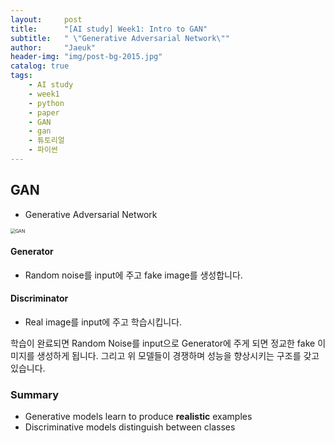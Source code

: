 ```yaml
---
layout:     post
title:      "[AI study] Week1: Intro to GAN"
subtitle:   " \"Generative Adversarial Network\""
author:     "Jaeuk"
header-img: "img/post-bg-2015.jpg"
catalog: true
tags:
    - AI study
    - week1
    - python
    - paper
    - GAN
    - gan
    - 튜토리얼
    - 파이썬
---
```




## GAN

- Generative Adversarial Network



<img src="/Users/yangjaeug/Desktop/GitHub/didwodnr123.github.io/img/AI_study/gan1.png" alt="GAN" style="zoom:50%;" />

#### Generator

- Random noise를 input에 주고 fake image를 생성합니다.

#### Discriminator

- Real image를 input에 주고 학습시킵니다.

학습이 완료되면 Random Noise를 input으로 Generator에 주게 되면 정교한 fake 이미지를 생성하게 됩니다. 그리고 위 모델들이 경쟁하며 성능을 향상시키는 구조를 갖고 있습니다.

### Summary

- Generative models learn to produce **realistic** examples
- Discriminative models distinguish between classes